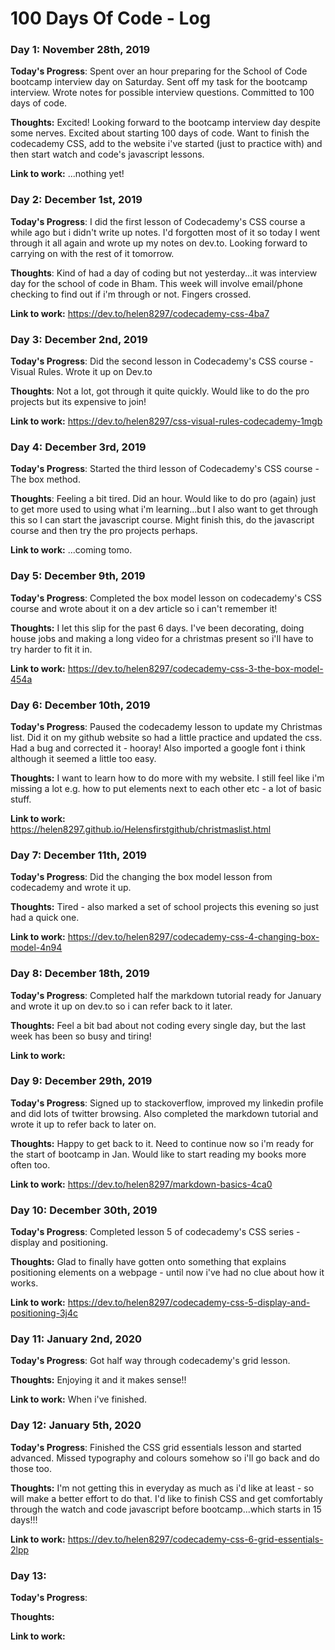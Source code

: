 # 100 Days Of Code - Log

### Day 1: November 28th, 2019

**Today's Progress**: Spent over an hour preparing for the School of Code bootcamp interview day on Saturday. Sent off my task for the bootcamp interview. Wrote notes for possible interview questions. Committed to 100 days of code.

**Thoughts:** Excited! Looking forward to the bootcamp interview day despite some nerves. Excited about starting 100 days of code. Want to finish the codecademy CSS, add to the website i've started (just to practice with) and then start watch and code's javascript lessons.

**Link to work:** ...nothing yet!


### Day 2: December 1st, 2019

**Today's Progress**: I did the first lesson of Codecademy's CSS course a while ago but i didn't write up notes. I'd forgotten most of it so today I went through it all again and wrote up my notes on dev.to. Looking forward to carrying on with the rest of it tomorrow. 

**Thoughts**: Kind of had a day of coding but not yesterday...it was interview day for the school of code in Bham. This week will involve email/phone checking to find out if i'm through or not. Fingers crossed. 

**Link to work:** https://dev.to/helen8297/codecademy-css-4ba7


### Day 3: December 2nd, 2019 

**Today's Progress**: Did the second lesson in Codecademy's CSS course - Visual Rules. Wrote it up on Dev.to

**Thoughts**: Not a lot, got through it quite quickly. Would like to do the pro projects but its expensive to join!

**Link to work:** https://dev.to/helen8297/css-visual-rules-codecademy-1mgb


### Day 4: December 3rd, 2019 

**Today's Progress**: Started the third lesson of Codecademy's CSS course - The box method. 

**Thoughts**: Feeling a bit tired. Did an hour. Would like to do pro (again) just to get more used to using what i'm learning...but I also want to get through this so I can start the javascript course. Might finish this, do the javascript course and then try the pro projects perhaps.

**Link to work:** ...coming tomo.


### Day 5: December 9th, 2019 

**Today's Progress**: Completed the box model lesson on codecademy's CSS course and wrote about it on a dev article so i can't remember it!

**Thoughts:** I let this slip for the past 6 days. I've been decorating, doing house jobs and making a long video for a christmas present so i'll have to try harder to fit it in. 

**Link to work:** https://dev.to/helen8297/codecademy-css-3-the-box-model-454a


### Day 6: December 10th, 2019

**Today's Progress**: Paused the codecademy lesson to update my Christmas list. Did it on my github website so had a little practice and updated the css. Had a bug and corrected it - hooray! Also imported a google font i think although it seemed a little too easy.

**Thoughts:**  I want to learn how to do more with my website. I still feel like i'm missing a lot e.g. how to put elements next to each other etc - a lot of basic stuff.

**Link to work:** https://helen8297.github.io/Helensfirstgithub/christmaslist.html



### Day 7: December 11th, 2019

**Today's Progress**: Did the changing the box model lesson from codecademy and wrote it up.

**Thoughts:**  Tired - also marked a set of school projects this evening so just had a quick one.

**Link to work:**  https://dev.to/helen8297/codecademy-css-4-changing-box-model-4n94




### Day 8: December 18th, 2019

**Today's Progress**: Completed half the markdown tutorial ready for January and wrote it up on dev.to so i can refer back to it later.

**Thoughts:**  Feel a bit bad about not coding every single day, but the last week has been so busy and tiring!

**Link to work:**




### Day 9: December 29th, 2019

**Today's Progress**: Signed up to stackoverflow, improved my linkedin profile and did lots of twitter browsing. Also completed the markdown tutorial and wrote it up to refer back to later on. 

**Thoughts:**  Happy to get back to it. Need to continue now so i'm ready for the start of bootcamp in Jan. Would like to start reading my books more often too. 

**Link to work:** https://dev.to/helen8297/markdown-basics-4ca0




### Day 10: December 30th, 2019

**Today's Progress**: Completed lesson 5 of codecademy's CSS series - display and positioning. 

**Thoughts:**  Glad to finally have gotten onto something that explains positioning elements on a webpage - until now i've had no clue about how it works. 

**Link to work:** https://dev.to/helen8297/codecademy-css-5-display-and-positioning-3j4c




### Day 11: January 2nd, 2020

**Today's Progress**: Got half way through codecademy's grid lesson.

**Thoughts:**  Enjoying it and it makes sense!!

**Link to work:** When i've finished.




### Day 12: January 5th, 2020

**Today's Progress**: Finished the CSS grid essentials lesson and started advanced. Missed typography and colours somehow so i'll go back and do those too. 

**Thoughts:**  I'm not getting this in everyday as much as i'd like at least - so will make a better effort to do that. I'd like to finish CSS and get comfortably through the watch and code javascript before bootcamp...which starts in 15 days!!!

**Link to work:** https://dev.to/helen8297/codecademy-css-6-grid-essentials-2lpp




### Day 13: 

**Today's Progress**: 

**Thoughts:**  

**Link to work:**


